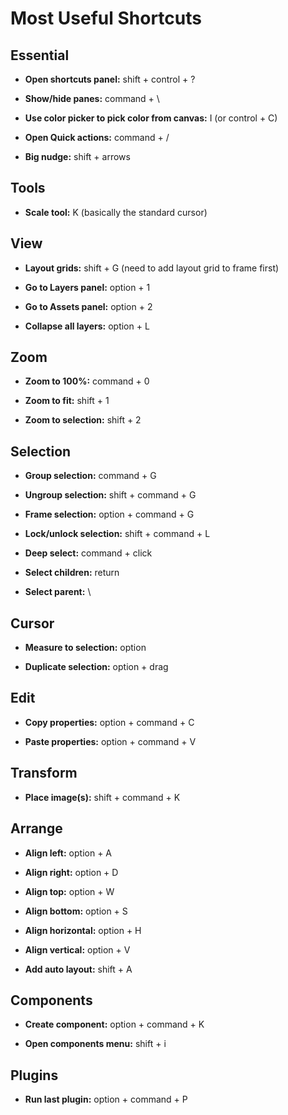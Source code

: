 # Most Useful Shortcuts

## Essential

- **Open shortcuts panel:** shift + control + ?

- **Show/hide panes:** command + \

- **Use color picker to pick color from canvas:** I (or control + C)

- **Open Quick actions:** command + /

- **Big nudge:** shift + arrows

## Tools

- **Scale tool:** K (basically the standard cursor)

## View

- **Layout grids:** shift + G (need to add layout grid to frame first)

- **Go to Layers panel:** option + 1

- **Go to Assets panel:** option + 2

- **Collapse all layers:** option + L

## Zoom

- **Zoom to 100%:** command + 0

- **Zoom to fit:** shift + 1

- **Zoom to selection:** shift + 2

## Selection

- **Group selection:** command + G

- **Ungroup selection:** shift + command + G

- **Frame selection:** option + command + G

- **Lock/unlock selection:** shift + command + L

- **Deep select:** command + click

- **Select children:** return

- **Select parent:** \

## Cursor

- **Measure to selection:** option

- **Duplicate selection:** option + drag

## Edit

- **Copy properties:** option + command + C

- **Paste properties:** option + command + V

## Transform

- **Place image(s):** shift + command + K

## Arrange

- **Align left:** option + A

- **Align right:** option + D

- **Align top:** option + W

- **Align bottom:** option + S

- **Align horizontal:** option + H

- **Align vertical:** option + V

- **Add auto layout:** shift + A

## Components

- **Create component:** option + command + K

- **Open components menu:** shift + i

## Plugins

- **Run last plugin:** option + command + P

